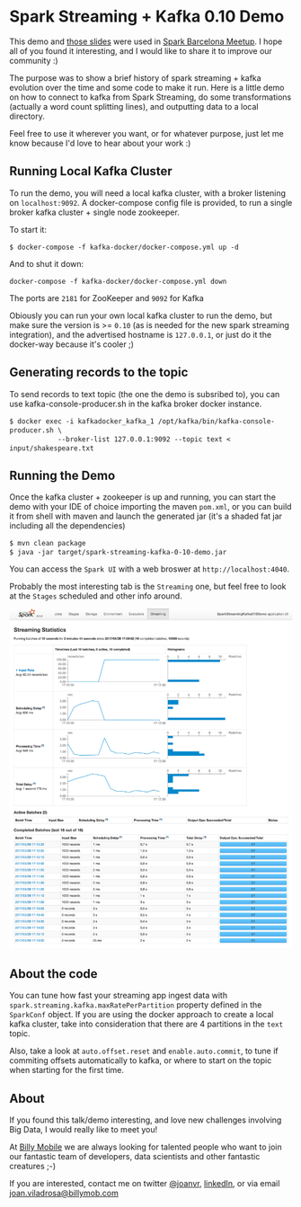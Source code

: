 # Spark Streaming + Kafka 0.10 Demo

This demo and [those slides](https://www.slideshare.net/JoanViladrosaRiera/spark-streaming-kafka-010) were used in [Spark Barcelona Meetup](https://www.meetup.com/es-ES/Spark-Barcelona/events/240088002/). I hope all of you found it interesting, and I would like to share it to improve our community :) 

The purpose was to show a brief history of spark streaming + kafka evolution over the time and some code to make it run. Here is a little demo on how to connect to kafka from Spark Streaming, do some transformations (actually a word count splitting lines), and outputting  data to a local directory.

Feel free to use it wherever you want, or for whatever purpose, just let me know because I'd love to hear about your work :)

## Running Local Kafka Cluster
To run the demo, you will need a local kafka cluster, with a broker listening on `localhost:9092`. A docker-compose config file is provided, to run a single broker kafka cluster + single node zookeeper.

To start it:
```
$ docker-compose -f kafka-docker/docker-compose.yml up -d
```

And to shut it down:
```
docker-compose -f kafka-docker/docker-compose.yml down
```
The ports are `2181` for ZooKeeper and `9092` for Kafka

Obiously you can run your own local kafka cluster to run the demo, but make sure the version is >= `0.10` (as is needed for the new spark streaming integration), and the advertised hostname is `127.0.0.1`, or just do it the docker-way because it's cooler ;)


## Generating records to the topic
To send records to text topic (the one the demo is subsribed to), you can use kafka-console-producer.sh in the kafka broker docker instance.

```
$ docker exec -i kafkadocker_kafka_1 /opt/kafka/bin/kafka-console-producer.sh \
            --broker-list 127.0.0.1:9092 --topic text < input/shakespeare.txt 
```


## Running the Demo

Once the kafka cluster + zookeeper is up and running, you can start the demo with your IDE of choice importing the maven `pom.xml`, or you can build it from shell with maven and launch the generated jar (it's a shaded fat jar including all the dependencies)

```
$ mvn clean package
$ java -jar target/spark-streaming-kafka-0-10-demo.jar
```

You can access the `Spark UI` with a web broswer at `http://localhost:4040`. 

Probably the most interesting tab is the `Streaming` one, but feel free to look at the `Stages` scheduled and other info around.

![Spark Streaming UI](./screenshot.png)

## About the code

You can tune how fast your streaming app ingest data with `spark.streaming.kafka.maxRatePerPartition` property defined in the `SparkConf` object. If you are using the docker approach to create a local kafka cluster, take into consideration that there are 4 partitions in the `text` topic.

Also, take a look at `auto.offset.reset` and `enable.auto.commit`, to tune if commiting offsets automatically to kafka, or where to start on the topic when starting for the first time.


## About 

If you found this talk/demo interesting, and love new challenges involving Big Data, I would really like to meet you!


At [Billy Mobile](http://billymob.com) we are always looking for talented people who want to join our fantastic team of developers, data scientists and other fantastic creatures ;-) 

If you are interested, contact me on twitter [@joanvr](http://www.twitter.com/@joanvr), [linkedIn](https://www.linkedin.com/in/joanviladrosa), or via email [joan.viladrosa@billymob.com](mailto:joan.viladrosa@billymob.com)

